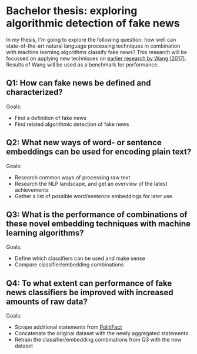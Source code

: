 # Bachelor thesis: exploring algorithmic detection of fake news
In my thesis, I'm going to explore the following question: how well can state-of-the-art natural language processing techniques in combination with machine learning algorithms classify fake news?
This research will be focussed on applying new techniques on [earlier research by Wang (2017)](https://arxiv.org/abs/1705.00648). Results of Wang will be used as a benchmark for performance. 

## Q1: How can fake news be defined and characterized?
Goals:
* Find a definition of fake news
* Find related algorithmic detection of fake news

## Q2: What new ways of word- or sentence embeddings can be used for encoding plain text?
Goals:
* Research common ways of processing raw text
* Research the NLP landscape, and get an overview of the latest achievements
* Gather a list of possible word/sentence embeddings for later use

## Q3: What is the performance of combinations of these novel embedding techniques with machine learning algorithms?
Goals:
* Define which classifiers can be used and make sense
* Compare classifier/embedding combinations

## Q4: To what extent can performance of fake news classifiers be improved with increased amounts of raw data?
Goals:
* Scrape additional statements from [PolitiFact](https://www.politifact.com/)
* Concatenate the original dataset with the newly aggregated statements
* Retrain the classifier/embedding combinations from Q3 with the new dataset